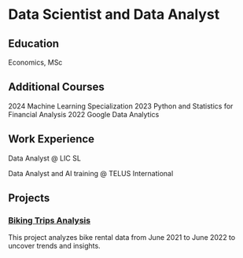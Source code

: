 # Data Scientist and Data Analyst

## Education
Economics, MSc

## Additional Courses
2024 Machine Learning Specialization
2023 Python and Statistics for Financial Analysis
2022 Google Data Analytics

## Work Experience
Data Analyst @ LIC SL

Data Analyst and AI training @ TELUS International

## Projects

### [Biking Trips Analysis](https://github.com/ChristianIPG/biking-trips-analysis)
This project analyzes bike rental data from June 2021 to June 2022 to uncover trends and insights.
